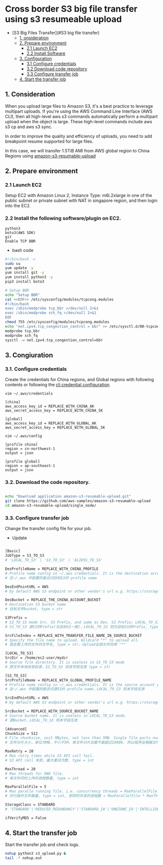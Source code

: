 # Cross border S3 big file transfer using s3 resumeable upload
- [S3 Big Files Transfer](#S3 big file transfer)
  - [1. onsideration](#consideration)
  - [2. Prepare environment](#prepare-environment)
    - [2.1 Launch EC2](#21-launch-ec2)
    - [2.2 Install Software](#22-install-the-following-softwareplugin-on-ec2)
  - [3. Configuration](#3-congiuration)
    - [3.1 Configure credentials](#31-configure-credentials)
    - [3.2 Download code repository](#32-download-the-code-repository)
    - [3.3 Configure transfer job](#33-change-the-transfer-config-file-for-your-job)
  - [4. Start the transfer job](#4-start-the-transfer-job)
## 1. Consideration
When you upload large files to Amazon S3, it's a best practice to leverage multipart uploads. If you're using the AWS Command Line Interface (AWS CLI), then all high-level aws s3 commands automatically perform a multipart upload when the object is large. These high-level commands include aws s3 cp and aws s3 sync.

In order to improve the quality and efficiency of uploads, you need to add breakpoint resume supported for large files.

In this case, we will transfer 1.5TiB AMI from AWS global region to China Regions using [amazon-s3-resumable-upload](https://github.com/aws-samples/amazon-s3-resumable-upload/blob/master/single_node)

## 2. Prepare environment
### 2.1 Launch EC2
Setup EC2 with Amazon Linux 2, Instance Type: m6i.2xlarge in one of the public subnet or private subnet with NAT in singapore region, and then login into the EC2.

### 2.2 Install the following software/plugin on EC2.
    python3
    boto3(AWS SDK)
    git
    Enable TCP BBR
- bash code
```bash
#!/bin/bash -v
sudo su
yum update -y
yum install git -y
yum install python3 -y
pip3 install boto3

# Setup BBR
echo "Setup BBR"
cat <<EOF>> /etc/sysconfig/modules/tcpcong.modules
#!/bin/bash
exec /sbin/modprobe tcp_bbr >/dev/null 2>&1
exec /sbin/modprobe sch_fq >/dev/null 2>&1
EOF
chmod 755 /etc/sysconfig/modules/tcpcong.modules
echo "net.ipv4.tcp_congestion_control = bbr" >> /etc/sysctl.d/00-tcpcong.conf
modprobe tcp_bbr
modprobe sch_fq
sysctl -w net.ipv4.tcp_congestion_control=bbr

```

## 3. Congiuration
### 3.1. Configure credentials
Create the credentials for China regions, and Global regions with following contents or following the [cli credential configuration](https://docs.aws.amazon.com/cli/latest/reference/configure/index.html).
```
vim ~/.aws/credentials
```

```
[china]
aws_access_key_id = REPLACE_WITH_CHINA_AK
aws_secret_access_key = REPLACE_WITH_CHINA_SK

[global]
aws_access_key_id = REPLACE_WITH_GLOBAL_AK
aws_secret_access_key = REPLACE_WITH_GLOBAL_SK
```
```
vim ~/.aws/config
```

```
[profile china]
region = cn-northwest-1
output = json

[profile global]
region = ap-southeast-1
output = json
```

### 3.2. Download the code repository.
```bash

echo "Download application amazon-s3-resumable-upload.git"
git clone https://github.com/aws-samples/amazon-s3-resumable-upload
cd amazon-s3-resumable-upload/single_node/
```

### 3.3. Configure transfer job
Change the transfer config file for your job.
- Update 
```bash

[Basic]
JobType = S3_TO_S3
# 'LOCAL_TO_S3' | 'S3_TO_S3' | 'ALIOSS_TO_S3'

DesProfileName = REPLACE_WITH_CHINA_PROFILE
# Profile name config in ~/.aws credentials. It is the destination account profile.
# 在~/.aws 中配置的能访问目标S3的 profile name

DesEndPointURL = AWS
# by default AWS S3 endpoint or other vendor's url e.g. https://storage.googleapis.com

DesBucket = REPLACE_THE_CHINA_ACCOUNT_BUCKET
# Destination S3 bucket name
# 目标文件bucket, type = str

S3Prefix =
# S3_TO_S3 mode Src. S3 Prefix, and same as Des. S3 Prefix; LOCAL_TO_S3 mode, this is Des. S3 Prefix.
# S3_TO_S3 源S3的Prefix(与目标S3一致)，LOCAL_TO_S3 则为目标S3的Prefix, type = str

SrcFileIndex = REPLACE_WITH_TRANSFER_FILE_NAME_IN_SOURCE_BUCKET
# Specify the file name to upload. Wildcard "*" to upload all.
# 指定要上传的文件的文件名, type = str，Upload全部文件则用 "*"

[LOCAL_TO_S3]
SrcDir = /home/ec2-user/mydir
# Source file directory. It is useless in S3_TO_S3 mode
# 原文件本地存放目录，S3_TO_S3 则该字段无效 type = str

[S3_TO_S3]
SrcProfileName = REPLACE_WITH_GLOBAL_PROFILE_NAME
# Profile name config in ~/.aws credentials. It is the source account profile. Useless for LOCAL_TO_S3 mode.
# 在~/.aws 中配置的能访问源S3的 profile name，LOCAL_TO_S3 则本字段无效

SrcEndPointURL = AWS
# by default AWS S3 endpoint or other vendor's url e.g. https://storage.googleapis.com

SrcBucket = REPLACE_WITH_SOURCE_BUCKET_NAME
# Source bucket name. It is useless in LOCAL_TO_S3 mode.
# 源Bucket，LOCAL_TO_S3 则本字段无效

[Advanced]
ChunkSize = 512
# File chunksize, unit MBytes, not less than 5MB. Single file parts number < 10,000, limited by S3 mulitpart upload API. The application will auto change it adapting to file size, you don't need to change it.
# 文件分片大小，单位为MB，不小于5M，单文件分片总数不能超过10000, 所以程序会根据文件大小自动调整该值，你一般无需调整。type = int

MaxRetry = 20
# Max retry times while S3 API call fail.
# S3 API call 失败，最大重试次数, type = int

MaxThread = 20
# Max threads for ONE file.
# 单文件同时上传的进程数量, type = int

MaxParallelFile = 5
# Max paralle running file, i.e. concurrency threads = MaxParallelFile * MaxThread
# 并行操作文件数量, type = int, 即同时并发的进程数 = MaxParallelFile * MaxThread

StorageClass = STANDARD
# 'STANDARD'|'REDUCED_REDUNDANCY'|'STANDARD_IA'|'ONEZONE_IA'|'INTELLIGENT_TIERING'|'GLACIER'|'DEEP_ARCHIVE'

ifVerifyMD5 = False
```

## 4. Start the transfer job
Start the transfer job and check logs.
```bash
nohup python3 s3_upload.py &
tail -f nohup.out
```

